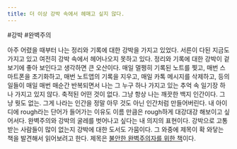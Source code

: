 ```yaml
---
title: 더 이상 강박 속에서 헤매고 싶지 않다.
---
```


#강박 #완벽주의 

아주 어렸을 때부터 나는 정리와 기록에 대한 강박을 가지고 있었다. 서른이 다된 지금도 가지고 있고 여전히 강박 속에서 헤어나오지 못하고 있다. 정리와 기록에 대한 강박이 겉보기에 좋아 보인다고 생각하면 큰 오산이다. 매일 멀쩡히 기록된 노트를 찢고, 매번 스마트폰을 초기화하고, 매번 노트앱의 기록을 지우고, 매일 카톡 메시지를 삭제하고, 등의 일들이 매일 매번 매순간 반복되면서 나는 그 누구 하나 가지고 있는 추억 속 일기장 하나 가지고 있지 않다. 축적된 어떤 것이 없다. 그냥 항상 나는 깨끗한 백지 인간이다. 그냥 뭣도 없는. 그게 나라는 인간을 정말 아무 것도 아닌 인간처럼 만들어버린다. 내 아이디에 rough라는 단어가 들어가는 이유도 이름 만큼은 rough하게 대강대강 해보이고 싶어서다. 완벽주의와 강박의 굴레를 벗어나고 싶다는 내 의지의 표현이다. 강박으로 고통 받는 사람들이 많이 없는지 강박에 대한 도서도 가뭄이다. 그 와중에 제목이 확 와닿는 책을 발견해서 읽어보려고 한다. 제목은 [불안한 완벽주의자를 위한 책](https://www.yes24.com/Product/Goods/118380654)이다.